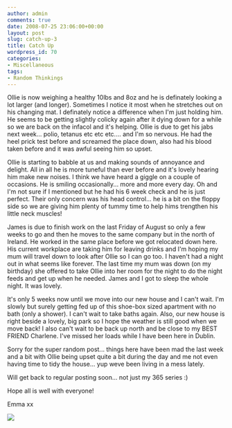 ```yaml
---
author: admin
comments: true
date: 2008-07-25 23:06:00+00:00
layout: post
slug: catch-up-3
title: Catch Up
wordpress_id: 70
categories:
- Miscellaneous
tags:
- Random Thinkings
---
```


  
Ollie is now weighing a healthy 10lbs and 8oz and he is definately looking a lot larger (and longer). Sometimes I notice it most when he stretches out on his changing mat. I definately notice a difference when I'm just holding him. He seems to be getting slightly colicky again after it dying down for a while so we are back on the infacol and it's helping. Ollie is due to get his jabs next week... polio, tetanus etc etc etc.... and I'm so nervous. He had the heel prick test before and screamed the place down, also had his blood taken before and it was awful seeing him so upset.  
  
Ollie is starting to babble at us and making sounds of annoyance and delight. All in all he is more tuneful than ever before and it's lovely hearing him make new noises. I think we have heard a giggle on a couple of occasions. He is smiling occasionally... more and more every day. Oh and I'm not sure if I mentioned but he had his 6 week check and he is just perfect. Their only concern was his head control... he is a bit on the floppy side so we are giving him plenty of tummy time to help hims trengthen his little neck muscles!  
  
James is due to finish work on the last Friday of August so only a few weeks to go and then he moves to the same company but in the north of Ireland. He worked in the same place before we got relocated down here. His current workplace are taking him for leaving drinks and I'm hoping my mum will travel down to look after Ollie so I can go too. I haven't had a night out in what seems like forever. The last time my mum was down (on my birthday) she offered to take Ollie into her room for the night to do the night feeds and get up when he needed. James and I got to sleep the whole night. It was lovely.  
  
It's only 5 weeks now until we move into our new house and I can't wait. I'm slowly but surely getting fed up of this shoe-box sized apartment with no bath (only a shower). I can't wait to take baths again. Also, our new house is right beside a lovely, big park so I hope the weather is still good when we move back! I also can't wait to be back up north and be close to my BEST FRIEND Charlene. I've missed her loads while I have been here in Dublin.  
  
Sorry for the super random post... things here have been mad the last week and a bit with Ollie being upset quite a bit during the day and me not even having time to tidy the house... yup weve been living in a mess lately.  
  
Will get back to regular posting soon... not just my 365 series :)  
  
Hope all is well with everyone!  
  
Emma xx

![](https://blogger.googleusercontent.com/tracker/251139911615938991-2835364151993466320?l=www.outmumbered.com)
